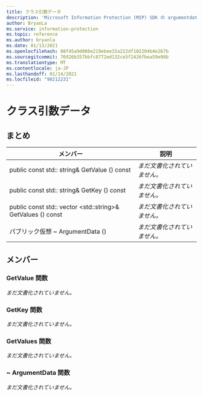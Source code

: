 ```yaml
---
title: クラス引数データ
description: 'Microsoft Information Protection (MIP) SDK の argumentdata:: undefined クラスを文書にします。'
author: BryanLa
ms.service: information-protection
ms.topic: reference
ms.author: bryanla
ms.date: 01/13/2021
ms.openlocfilehash: 08f45a9d008e219ebee32a222df102204b4e267b
ms.sourcegitcommit: 76926b357bbfc8772ed132ce5f2426fbea59e98b
ms.translationtype: MT
ms.contentlocale: ja-JP
ms.lasthandoff: 01/14/2021
ms.locfileid: "98212231"
---
```

# <a name="class-argumentdata"></a>クラス引数データ 
  
## <a name="summary"></a>まとめ
 メンバー                        | 説明                                
--------------------------------|---------------------------------------------
public const std:: string& GetValue () const  | _まだ文書化されていません。_
public const std:: string& GetKey () const  | _まだ文書化されていません。_
public const std:: vector \<std::string\>& GetValues () const  | _まだ文書化されていません。_
パブリック仮想 ~ ArgumentData ()  | _まだ文書化されていません。_
  
## <a name="members"></a>メンバー
  
### <a name="getvalue-function"></a>GetValue 関数
_まだ文書化されていません。_

  
### <a name="getkey-function"></a>GetKey 関数
_まだ文書化されていません。_

  
### <a name="getvalues-function"></a>GetValues 関数
_まだ文書化されていません。_

  
### <a name="argumentdata-function"></a>~ ArgumentData 関数
_まだ文書化されていません。_
